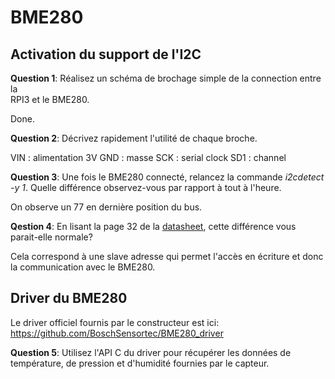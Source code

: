 # BME280

## Activation du support de l'I2C



**Question 1**: Réalisez un schéma de brochage simple de la connection entre la     
                RPI3 et le BME280.
                
Done.

**Question 2**: Décrivez rapidement l'utilité de chaque broche.

VIN : alimentation 3V
GND : masse
SCK : serial clock
SD1 : channel 

**Question 3**: Une fois le BME280 connecté, relancez la commande
                *i2cdetect -y 1*. Quelle différence observez-vous par
                rapport à tout à l'heure.

On observe un 77 en dernière position du bus. 

**Qestion 4**: En lisant la page 32 de la
[datasheet](https://www.embeddedadventures.com/datasheets/BME280.pdf), cette
               différence vous parait-elle normale? 
               
Cela correspond à une slave adresse qui permet l'accès en écriture et donc la communication avec le BME280.

## Driver du BME280

Le driver officiel fournis par le constructeur est ici: https://github.com/BoschSensortec/BME280_driver

**Question 5**: Utilisez l'API C du driver pour récupérer les données de
                température, de pression et d'humidité fournies par le capteur.


